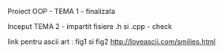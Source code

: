 Proiect OOP - TEMA 1 - finalizata

Inceput TEMA 2 - impartit fisiere .h si .cpp - check


link pentru ascii art : fig1 si fig2 http://loveascii.com/smilies.html
                        

